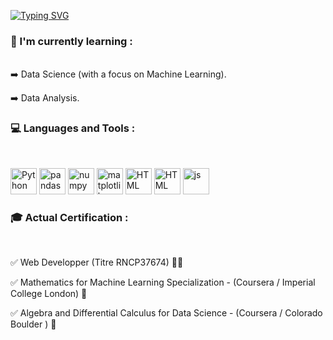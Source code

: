 [![Typing SVG](https://readme-typing-svg.demolab.com?font=Fira+Code&pause=1000&width=435&lines=Hi+there+%F0%9F%91%8B)](https://git.io/typing-svg)


### 🔭 I'm currently learning :
<br/>
  ➡️ Data Science (with a focus on Machine Learning).
  
  
  ➡️ Data Analysis.
<br/>

### 💻 Languages and Tools :
<br/>
 <p></p> 
    <a href="https://www.python.org/" target="_blank"> <img alt="Python" height ="42px"  src="https://cdn.jsdelivr.net/gh/devicons/devicon/icons/python/python-original.svg" /></a>
    <a href="https://pandas.pydata.org/" target="_blank"> <img alt="pandas" height ="42px"  src="https://cdn.jsdelivr.net/gh/devicons/devicon/icons/pandas/pandas-original.svg" /></a>  
    <a href="https://numpy.org/" target="_blank"> <img alt="numpy" height ="42px"  src="https://cdn.jsdelivr.net/gh/devicons/devicon/icons/numpy/numpy-original.svg" /></a>
    <a href="https://matplotlib.org/" target="_blank"> <img alt="matplotlib" height ="42px"  src="https://upload.wikimedia.org/wikipedia/commons/thumb/8/84/Matplotlib_icon.svg/1200px-Matplotlib_icon.svg.png" /></a> 
    <a href="https://ru.wikipedia.org/wiki/HTML" target="_blank"> <img alt="HTML" height="42px"  src="https://upload.wikimedia.org/wikipedia/commons/thumb/3/38/HTML5_Badge.svg/800px-HTML5_Badge.svg.png" /></a>
    <a href="https://ru.wikipedia.org/wiki/CSS" target="_blank"> <img alt="HTML" height="42px"  src="https://uxwing.com/wp-content/themes/uxwing/download/brands-and-social-media/css-icon.png" /></a>
    <a href="https://ru.wikipedia.org/wiki/CSS](https://developer.mozilla.org/fr/docs/Web/JavaScript" target="_blank"> <img alt="js" height="42px"  src="https://upload.wikimedia.org/wikipedia/commons/6/6a/JavaScript-logo.png" /></a>
    <br>
    <p></p>
  <p></p>
  
### 🎓 Actual Certification :
<br/>

  ✅ Web Developper (Titre RNCP37674) 👨‍💻

  ✅ Mathematics for Machine Learning Specialization  - (Coursera / Imperial College London) 🧮

  ✅ Algebra and Differential Calculus for Data Science - (Coursera / Colorado Boulder ) 🧮



